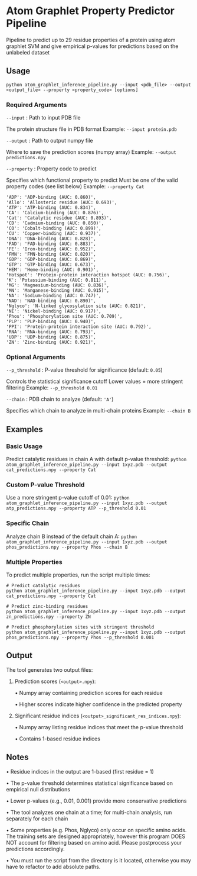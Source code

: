 # Atom Graphlet Property Predictor Pipeline
Pipeline to predict up to 29 residue properties of a protein using atom graphlet SVM and give empirical p-values for predictions based on the unlabeled dataset

## Usage

`python atom_graphlet_inference_pipeline.py --input <pdb_file> --output <output_file> --property <property_code> [options]`

### Required Arguments

`--input` : Path to input PDB file

The protein structure file in PDB format
Example: `--input protein.pdb`


`--output` : Path to output numpy file

Where to save the prediction scores (numpy array)
Example: `--output predictions.npy`


`--property` : Property code to predict

Specifies which functional property to predict
Must be one of the valid property codes (see list below)
Example: `--property Cat`

    'ADP': 'ADP-binding (AUC: 0.860)',
    'Allo': 'Allosteric residue (AUC: 0.693)',
    'ATP': 'ATP-binding (AUC: 0.834)',
    'CA': 'Calcium-binding (AUC: 0.876)',
    'Cat': 'Catalytic residue (AUC: 0.893)',
    'CD': 'Cadmium-binding (AUC: 0.850)',
    'CO': 'Cobalt-binding (AUC: 0.899)',
    'CU': 'Copper-binding (AUC: 0.937)',
    'DNA': 'DNA-binding (AUC: 0.828)',
    'FAD': 'FAD-binding (AUC: 0.883)',
    'FE': 'Iron-binding (AUC: 0.952)',
    'FMN': 'FMN-binding (AUC: 0.820)',
    'GDP': 'GDP-binding (AUC: 0.869)',
    'GTP': 'GTP-binding (AUC: 0.673)',
    'HEM': 'Heme-binding (AUC: 0.901)',
    'Hotspot': 'Protein-protein interaction hotspot (AUC: 0.756)',
    'K': 'Potassium-binding (AUC: 0.811)',
    'MG': 'Magnesium-binding (AUC: 0.836)',
    'MN': 'Manganese-binding (AUC: 0.915)',
    'NA': 'Sodium-binding (AUC: 0.747)',
    'NAD': 'NAD-binding (AUC: 0.890)',
    'Nglyco': 'N-linked glycosylation site (AUC: 0.821)',
    'NI': 'Nickel-binding (AUC: 0.917)',
    'Phos': 'Phosphorylation site (AUC: 0.709)',
    'PLP': 'PLP-binding (AUC: 0.940)',
    'PPI': 'Protein-protein interaction site (AUC: 0.792)',
    'RNA': 'RNA-binding (AUC: 0.793)',
    'UDP': 'UDP-binding (AUC: 0.875)',
    'ZN': 'Zinc-binding (AUC: 0.921)',

### Optional Arguments

`--p_threshold` : P-value threshold for significance (default: `0.05`)

Controls the statistical significance cutoff
Lower values = more stringent filtering
Example: `--p_threshold 0.01`


`--chain` : PDB chain to analyze (default: `'A'`)

Specifies which chain to analyze in multi-chain proteins
Example: `--chain B`



## Examples

### Basic Usage

Predict catalytic residues in chain A with default p-value threshold:
`python atom_graphlet_inference_pipeline.py --input 1xyz.pdb --output cat_predictions.npy --property Cat`

### Custom P-value Threshold

Use a more stringent p-value cutoff of 0.01:
`python atom_graphlet_inference_pipeline.py --input 1xyz.pdb --output atp_predictions.npy --property ATP --p_threshold 0.01`

### Specific Chain

Analyze chain B instead of the default chain A:
`python atom_graphlet_inference_pipeline.py --input 1xyz.pdb --output phos_predictions.npy --property Phos --chain B`

### Multiple Properties

To predict multiple properties, run the script multiple times:

```
# Predict catalytic residues
python atom_graphlet_inference_pipeline.py --input 1xyz.pdb --output cat_predictions.npy --property Cat

# Predict zinc-binding residues
python atom_graphlet_inference_pipeline.py --input 1xyz.pdb --output zn_predictions.npy --property ZN

# Predict phosphorylation sites with stringent threshold
python atom_graphlet_inference_pipeline.py --input 1xyz.pdb --output phos_predictions.npy --property Phos --p_threshold 0.001
```

## Output

The tool generates two output files:

1. Prediction scores (`<output>.npy`):

    • Numpy array containing prediction scores for each residue

    • Higher scores indicate higher confidence in the predicted property


2. Significant residue indices (`<output>_significant_res_indices.npy`):

    • Numpy array listing residue indices that meet the p-value threshold

    • Contains 1-based residue indices

## Notes

• Residue indices in the output are 1-based (first residue = 1)

• The p-value threshold determines statistical significance based on empirical null distributions

• Lower p-values (e.g., 0.01, 0.001) provide more conservative predictions

• The tool analyzes one chain at a time; for multi-chain analysis, run separately for each chain

• Some properties (e.g. Phos, Nglyco) only occur on specific amino acids. The training sets are designed appropriately, however this program DOES NOT account for filtering based on amino acid. Please postprocess your predictions accordingly.

• You must run the script from the directory is it located, otherwise you may have to refactor to add absolute paths.


